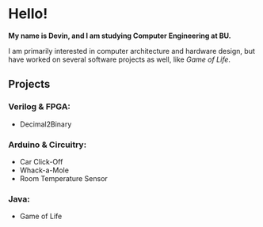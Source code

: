 # Hello!
**My name is Devin, and I am studying Computer Engineering at BU.**

I am primarily interested in computer architecture and hardware design, but have worked on several software projects as well, like *Game of Life*.

## Projects
### Verilog & FPGA: 
- Decimal2Binary
### Arduino & Circuitry:
- Car Click-Off
- Whack-a-Mole
- Room Temperature Sensor
### Java: 
- Game of Life

<!--
**ibyteibit/ibyteibit** is a ✨ _special_ ✨ repository because its `README.md` (this file) appears on your GitHub profile.

Here are some ideas to get you started:

- 🔭 I’m currently working on ...
- 🌱 I’m currently learning ...
- 👯 I’m looking to collaborate on ...
- 🤔 I’m looking for help with ...
- 💬 Ask me about ...
- 📫 How to reach me: ...
- 😄 Pronouns: ...
- ⚡ Fun fact: ...
-->

